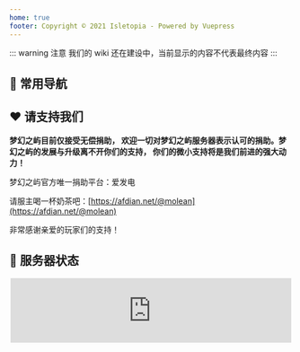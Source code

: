 ```yaml
---
home: true
footer: Copyright © 2021 Isletopia - Powered by Vuepress
---
```



<!-- <center><img :src="$withBase('/assets/img/island_b.png')" alt="islet" style="zoom:50%;"/></center> -->
::: warning 注意
我们的 wiki 还在建设中，当前显示的内容不代表最终内容
:::

## 🧭 常用导航
<html>
  <nav-card>
      <nav-card-item href="introduction.html">
        <template v-slot:icon>😃</template>
        <template v-slot:text>简单介绍</template>
      </nav-card-item>
    <nav-card-item href="faq.html">
      <template v-slot:icon>🤔</template>
      <template v-slot:text>常见问题</template>
    </nav-card-item>
    <nav-card-item href="guide/tutorial.html">
      <template v-slot:icon>🐣</template>
      <template v-slot:text>新手教学</template>
    </nav-card-item>
    <nav-card-item href="guide/material.html">
      <template v-slot:icon>💎</template>
      <template v-slot:text>材料获取</template>
    </nav-card-item>
    <nav-card-item href="guide/modification.html">
      <template v-slot:icon>💫</template>
      <template v-slot:text>魔改内容</template>
    </nav-card-item>
    <nav-card-item href="guide/mechanism.html">
      <template v-slot:icon>💊</template>
      <template v-slot:text>特殊机制</template>
    </nav-card-item>
  </nav-card>
</html>

## ❤️ 请支持我们

**梦幻之屿目前仅接受无偿捐助， 欢迎一切对梦幻之屿服务器表示认可的捐助。梦幻之屿的发展与升级离不开你们的支持， 你们的微小支持将是我们前进的强大动力！**

梦幻之屿官方唯一捐助平台：爱发电

请服主喝一杯奶茶吧：[https://afdian.net/@molean](https://afdian.net/@molean)

非常感谢亲爱的玩家们的支持！



## 📡 服务器状态

<html>
<center>
<iframe style="width:500px;height:115px;max-width:100%;border:none;display:block;" src="https://namemc.com/server/play.molean.com/embed" width="728" height="90"></iframe>
</center>
</html>

